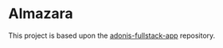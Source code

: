 # Almazara

This project is based upon the [adonis-fullstack-app](https://github.com/adonisjs/adonis-fullstack-app) repository.